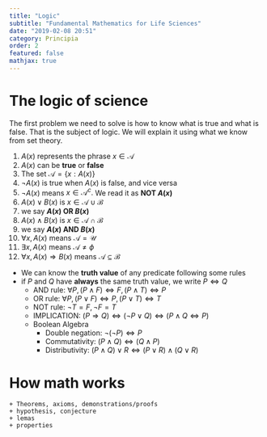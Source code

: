 ```yaml
---
title: "Logic"
subtitle: "Fundamental Mathematics for Life Sciences"
date: "2019-02-08 20:51"
category: Principia
order: 2
featured: false
mathjax: true
---
```


# The logic of science
The first problem we need to solve is how to know what is true and what is false. That is the subject of logic. We will explain it using what we know from set theory.

1. $A(x)$ represents the phrase $x\in\mathcal A$
1. $A(x)$ can be **true** or **false**
2. The set $\mathcal A = \{x: A(x)\}$
3. $\neg A(x)$ is true when $A(x)$ is false, and vice versa
4. $\neg A(x)$ means $x\in\mathcal A^c.$ We read it as **NOT $A(x)$**
6. $A(x)\vee B(x)$ is $x\in \mathcal A\cup \mathcal B$
7. we say **$A(x)$ OR $B(x)$**
8. $A(x)\wedge B(x)$ is $x\in \mathcal A\cap \mathcal B$
9. we say **$A(x)$ AND $B(x)$**
10. $\forall x, A(x)$ means $\mathcal A= \mathcal U$
11. $\exists x, A(x)$ means $\mathcal A\not=\phi$
10. $\forall x, A(x)\Rightarrow B(x)$ means $\mathcal A\subseteq \mathcal B$
+ We can know the **truth value** of any predicate following some rules
+ if $P$ and $Q$ have **always** the same truth value, we write $P\Leftrightarrow Q$
    + AND rule: $\forall P, (P\wedge F)\Leftrightarrow F, (P\wedge T)\Leftrightarrow P$
    + OR rule: $\forall P, (P\vee F)\Leftrightarrow P, (P\vee T)\Leftrightarrow T$
    + NOT rule: $\neg T =F, \neg F=T$
    + IMPLICATION: $(P\Rightarrow Q)\Leftrightarrow (\neg P\vee Q) \Leftrightarrow (P\wedge Q\Leftrightarrow P)$
    + Boolean Algebra 
        + Double negation: $\neg (\neg P) \Leftrightarrow P$
        + Commutativity: $(P \wedge Q) \Leftrightarrow (Q \wedge P)$
        + Distributivity: $(P \wedge Q)\vee R \Leftrightarrow (P\vee R) \wedge (Q\vee R)$

# How math works
    + Theorems, axioms, demonstrations/proofs
    + hypothesis, conjecture
    + lemas
    + properties
